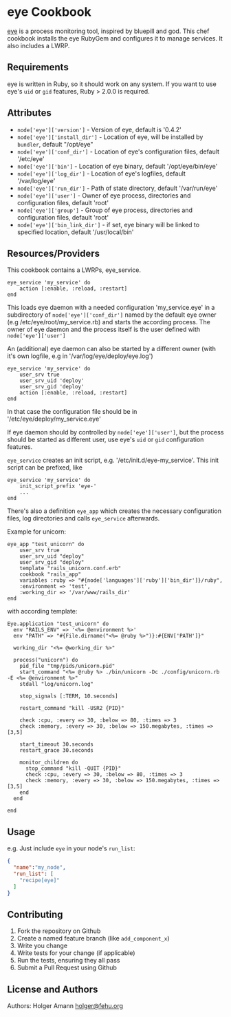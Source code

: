 eye Cookbook
============
[eye](https://github.com/kostya/eye) is a process monitoring tool, inspired by bluepill and god.
This chef cookbook installs the eye RubyGem and configures it to manage services. It also includes a LWRP.

Requirements
------------
eye is written in Ruby, so it should work on any system. If you want to use eye's `uid` or `gid` features, Ruby > 2.0.0 is required.


Attributes
----------
* `node['eye']['version']` - Version of eye, default is '0.4.2'
* `node['eye']['install_dir']` - Location of eye, will be installed by `bundler`, default "/opt/eye"
* `node['eye']['conf_dir']` - Location of eye's configuration files, default '/etc/eye'
* `node['eye']['bin']` - Location of eye binary, default '/opt/eye/bin/eye'
* `node['eye']['log_dir']` - Location of eye's logfiles, default '/var/log/eye'
* `node['eye']['run_dir']` - Path of state directory, default '/var/run/eye'
* `node['eye']['user']` - Owner of eye process, directories and configuration files, default 'root'
* `node['eye']['group']` - Group of eye process, directories and configuration files, default 'root'
* `node['eye']['bin_link_dir']` - if set, eye binary will be linked to specified location, default '/usr/local/bin'

Resources/Providers
-------------------
This cookbook contains a LWRPs, eye_service.

	eye_service 'my_service' do
 		action [:enable, :reload, :restart]
	end

This loads eye daemon with a needed configuration 'my_service.eye' in a subdirectory of `node['eye']['conf_dir']` named by the default eye owner (e.g /etc/eye/root/my_service.rb) and starts the according process. The owner of eye daemon and the process itself is the user defined with `node['eye']['user']`

An (additional) eye daemon can also be started by a different owner (with it's own logfile, e.g in '/var/log/eye/deploy/eye.log')

	eye_service 'my_service' do
		user_srv true
		user_srv_uid 'deploy'
		user_srv_gid 'deploy'
 		action [:enable, :reload, :restart]
	end

In that case the configuration file should be in '/etc/eye/deploy/my_service.eye'

If eye daemon should by controlled by `node['eye']['user']`, but the process should be started as different user, use eye's `uid` or `gid` configuration features.

`eye_service` creates an init script, e.g. '/etc/init.d/eye-my_service'. This init script can be prefixed, like

	eye_service 'my_service' do
		init_script_prefix 'eye-'
		...
	end


There's also a definition `eye_app` which creates the necessary configuration files, log directories and calls `eye_service` afterwards.

Example for unicorn:
	
	eye_app "test_unicorn" do
  		user_srv true
  		user_srv_uid "deploy"
  		user_srv_gid "deploy"
  		template "rails_unicorn.conf.erb"
  		cookbook "rails_app"
  		variables :ruby => "#{node['languages']['ruby']['bin_dir']}/ruby",
    	:environment => 'test',
    	:working_dir => '/var/www/rails_dir'
	end
	
with according template:

```
Eye.application "test_unicorn" do
  env "RAILS_ENV" => '<%= @environment %>'
  env "PATH" => "#{File.dirname("<%= @ruby %>")}:#{ENV['PATH']}"

  working_dir "<%= @working_dir %>"

  process("unicorn") do
    pid_file "tmp/pids/unicorn.pid"
    start_command "<%= @ruby %> ./bin/unicorn -Dc ./config/unicorn.rb -E <%= @environment %>"
    stdall "log/unicorn.log"

    stop_signals [:TERM, 10.seconds]

    restart_command "kill -USR2 {PID}"

    check :cpu, :every => 30, :below => 80, :times => 3
    check :memory, :every => 30, :below => 150.megabytes, :times => [3,5]

    start_timeout 30.seconds
    restart_grace 30.seconds

    monitor_children do
      stop_command "kill -QUIT {PID}"
      check :cpu, :every => 30, :below => 80, :times => 3
      check :memory, :every => 30, :below => 150.megabytes, :times => [3,5]
    end
  end

end
```

Usage
-----

e.g.
Just include `eye` in your node's `run_list`:

```json
{
  "name":"my_node",
  "run_list": [
    "recipe[eye]"
  ]
}
```

Contributing
------------

1. Fork the repository on Github
2. Create a named feature branch (like `add_component_x`)
3. Write you change
4. Write tests for your change (if applicable)
5. Run the tests, ensuring they all pass
6. Submit a Pull Request using Github

License and Authors
-------------------
Authors: Holger Amann <holger@fehu.org>
